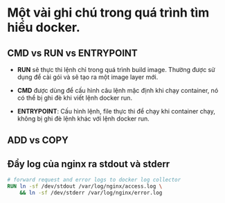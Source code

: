 # Một vài ghi chú trong quá trình tìm hiểu docker.

## CMD vs RUN vs ENTRYPOINT
- **RUN** sẽ thực thi lệnh chỉ trong quá trình build image. Thường được sử dụng để cài gói và sẽ tạo ra một image layer mới.

- **CMD** được dùng để cấu hình câu lệnh mặc định khi chạy container, nó có thể bị ghi đè khi viết lệnh docker run.

- **ENTRYPOINT**: Cấu hình lệnh, file thực thi để chạy khi container chạy, không bị ghi đè lệnh khác với lệnh docker run.


## ADD vs COPY


## Đẩy log của nginx ra stdout và stderr
```dockerfile
# forward request and error logs to docker log collector
RUN ln -sf /dev/stdout /var/log/nginx/access.log \
    && ln -sf /dev/stderr /var/log/nginx/error.log
```


